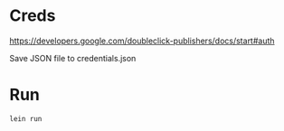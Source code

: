 # Creds

https://developers.google.com/doubleclick-publishers/docs/start#auth

Save JSON file to credentials.json

# Run

`lein run`
